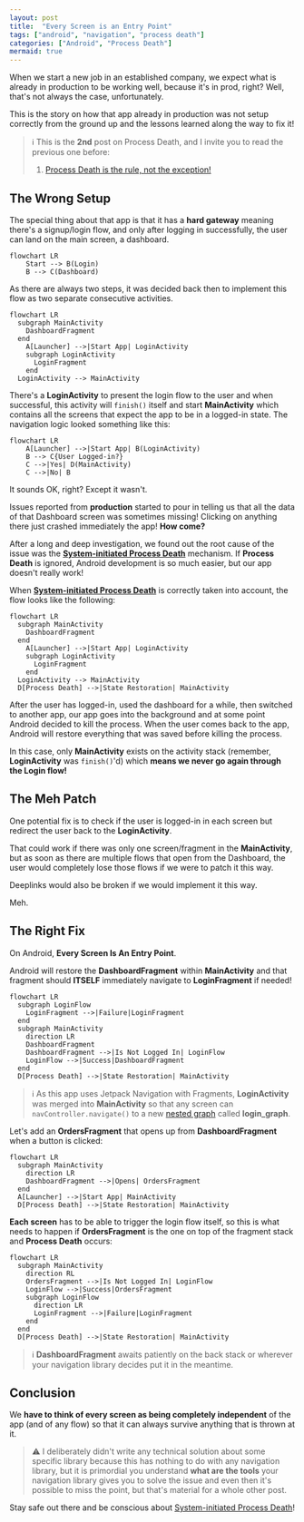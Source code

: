 ```yaml
---
layout: post
title:  "Every Screen is an Entry Point"
tags: ["android", "navigation", "process death"]
categories: ["Android", "Process Death"]
mermaid: true
---
```


When we start a new job in an established company, we expect what is already in production to be working well, because it's in prod, right? Well, that's not always the case, unfortunately. 

This is the story on how that app already in production was not setup correctly from the ground up and the lessons learned along the way to fix it!

> ℹ️ This is the **2nd** post on Process Death, and I invite you to read the previous one before:
> 1. [Process Death is the rule, not the exception!](https://galex.dev/posts/process-death-is-the-rule-not-the-exception/)

## The Wrong Setup

The special thing about that app is that it has a **hard gateway** meaning there's a signup/login flow, and only after logging in successfully, the user can land on the main screen, a dashboard.

```mermaid
flowchart LR
    Start --> B(Login)
    B --> C(Dashboard)
```

As there are always two steps, it was decided back then to implement this flow as two separate consecutive activities.

```mermaid
flowchart LR
  subgraph MainActivity
    DashboardFragment
  end
    A[Launcher] -->|Start App| LoginActivity
    subgraph LoginActivity
      LoginFragment
    end
  LoginActivity --> MainActivity
```

There's a **LoginActivity** to present the login flow to the user and when successful, this activity will `finish()` itself and start **MainActivity** which contains all the screens that expect the app to be in a logged-in state. The navigation logic looked something like this:

```mermaid
flowchart LR
    A[Launcher] -->|Start App| B(LoginActivity)
    B --> C{User Logged-in?}
    C -->|Yes| D(MainActivity)
    C -->|No| B
```
It sounds OK, right? Except it wasn't.

Issues reported from **production** started to pour in telling us that all the data of that Dashboard screen was sometimes missing! Clicking on anything there just crashed immediately the app! **How come?** 

After a long and deep investigation, we found out the root cause of the issue was the **[System-initiated Process Death](https://galex.dev/posts/process-death-is-the-rule-not-the-exception/)** mechanism. If **Process Death** is ignored, Android development is so much easier, but our app doesn't really work! 

When **[System-initiated Process Death](https://galex.dev/posts/process-death-is-the-rule-not-the-exception/)** is correctly taken into account, the flow looks like the following:

```mermaid
flowchart LR
  subgraph MainActivity
    DashboardFragment
  end
    A[Launcher] -->|Start App| LoginActivity
    subgraph LoginActivity
      LoginFragment
    end
  LoginActivity --> MainActivity
  D[Process Death] -->|State Restoration| MainActivity
```

After the user has logged-in, used the dashboard for a while, then switched to another app, our app goes into the background and at some point Android decided to kill the process. When the user comes back to the app, Android will restore everything that was saved before killing the process. 

In this case, only **MainActivity** exists on the activity stack (remember, **LoginActivity** was `finish()`'d) which **means we never go again through the Login flow!**

## The Meh Patch

One potential fix is to check if the user is logged-in in each screen but redirect the user back to the **LoginActivity**.

That could work if there was only one screen/fragment in the **MainActivity**, but as soon as there are multiple flows that open from the Dashboard, the user would completely lose those flows if we were to patch it this way. 

Deeplinks would also be broken if we would implement it this way.

Meh.

## The Right Fix

On Android, **Every Screen Is An Entry Point**.

Android will restore the **DashboardFragment** within **MainActivity** and that fragment should **ITSELF** immediately navigate to **LoginFragment** if needed!

```mermaid
flowchart LR
  subgraph LoginFlow
    LoginFragment -->|Failure|LoginFragment
  end
  subgraph MainActivity
    direction LR
    DashboardFragment
    DashboardFragment -->|Is Not Logged In| LoginFlow
    LoginFlow -->|Success|DashboardFragment
  end
  D[Process Death] -->|State Restoration| MainActivity
```

> ℹ️ As this app uses Jetpack Navigation with Fragments, **LoginActivity** was merged into **MainActivity** so that any screen can `navController.navigate()` to a new [nested graph](https://developer.android.com/guide/navigation/design/nested-graphs) called **login_graph**.

Let's add an **OrdersFragment** that opens up from **DashboardFragment** when a button is clicked:

```mermaid
flowchart LR
  subgraph MainActivity
    direction LR
    DashboardFragment -->|Opens| OrdersFragment
  end
  A[Launcher] -->|Start App| MainActivity
  D[Process Death] -->|State Restoration| MainActivity
```
**Each screen** has to be able to trigger the login flow itself, so this is what needs to happen if **OrdersFragment** is the one on top of the fragment stack and **Process Death** occurs:

```mermaid
flowchart LR
  subgraph MainActivity
    direction RL
    OrdersFragment -->|Is Not Logged In| LoginFlow
    LoginFlow -->|Success|OrdersFragment
    subgraph LoginFlow
      direction LR
      LoginFragment -->|Failure|LoginFragment
    end
  end
  D[Process Death] -->|State Restoration| MainActivity
```
> ℹ️ **DashboardFragment** awaits patiently on the back stack or wherever your navigation library decides put it in the meantime.

## Conclusion

We **have to think of every screen as being completely independent** of the app (and of any flow) so that it can always survive anything that is thrown at it.

> ⚠️ I deliberately didn't write any technical solution about some specific library because this has nothing to do with any navigation library, but it is primordial you understand **what are the tools** your navigation library gives you to solve the issue and even then it's possible to miss the point, but that's material for a whole other post. 

Stay safe out there and be conscious about [System-initiated Process Death](https://galex.dev/posts/process-death-is-the-rule-not-the-exception/)!
